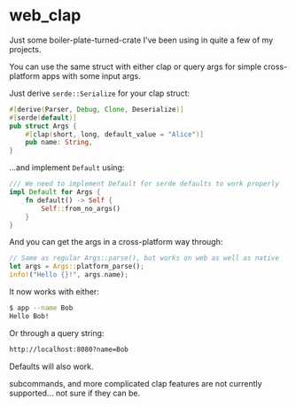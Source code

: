 # web_clap

Just some boiler-plate-turned-crate I've been using in quite a few of my projects.

You can use the same struct with either clap or query args for simple cross-platform apps with some input args.

Just derive `serde::Serialize` for your clap struct:

```rust
#[derive(Parser, Debug, Clone, Deserialize)]
#[serde(default)]
pub struct Args {
    #[clap(short, long, default_value = "Alice")]
    pub name: String,
}
```

...and implement `Default` using:

```rust
/// We need to implement Default for serde defaults to work properly
impl Default for Args {
    fn default() -> Self {
        Self::from_no_args()
    }
}
```

And you can get the args in a cross-platform way through:

```rust
// Same as regular Args::parse(), but works on web as well as native
let args = Args::platform_parse();
info!("Hello {}!", args.name);
```

It now works with either:

```sh
$ app --name Bob
Hello Bob!
```

Or through a query string:

```sh
http://localhost:8080?name=Bob
```

Defaults will also work.

subcommands, and more complicated clap features are not currently supported... not sure if they can be.

